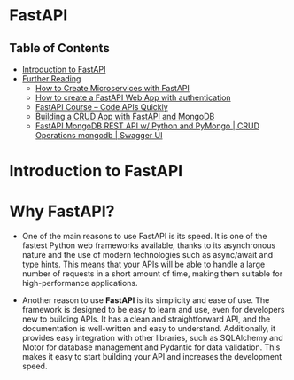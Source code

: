 # FastAPI

## Table of Contents
- [Introduction to FastAPI]()
- [Further Reading]()
    - [How to Create Microservices with FastAPI](https://www.freecodecamp.org/news/how-to-create-microservices-with-fastapi/)
    - [How to create a FastAPI Web App with authentication](https://samedwardes.com/2022/04/14/fastapi-webapp-with-auth/)
    - [FastAPI Course – Code APIs Quickly](https://www.freecodecamp.org/news/fastapi-helps-you-develop-apis-quickly/)
    - [Building a CRUD App with FastAPI and MongoDB](https://testdriven.io/blog/fastapi-mongo/)
    - [FastAPI MongoDB REST API w/ Python and PyMongo | CRUD Operations mongodb | Swagger UI](https://www.youtube.com/watch?v=MXwcUrI-iss)

# Introduction to FastAPI


# Why FastAPI?
* One of the main reasons to use FastAPI is its speed. It is one of the fastest Python web frameworks available, thanks to its asynchronous nature and the use of modern technologies such as async/await and type hints. This means that your APIs will be able to handle a large number of requests in a short amount of time, making them suitable for high-performance applications.

* Another reason to use __FastAPI__ is its simplicity and ease of use. The framework is designed to be easy to learn and use, even for developers new to building APIs. It has a clean and straightforward API, and the documentation is well-written and easy to understand. Additionally, it provides easy integration with other libraries, such as SQLAlchemy and Motor for database management and Pydantic for data validation. This makes it easy to start building your API and increases the development speed.